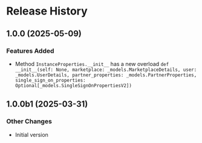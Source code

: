 # Release History

## 1.0.0 (2025-05-09)

### Features Added

  - Method `InstanceProperties.__init__` has a new overload `def __init__(self: None, marketplace: _models.MarketplaceDetails, user: _models.UserDetails, partner_properties: _models.PartnerProperties, single_sign_on_properties: Optional[_models.SingleSignOnPropertiesV2])`

## 1.0.0b1 (2025-03-31)

### Other Changes

  - Initial version
